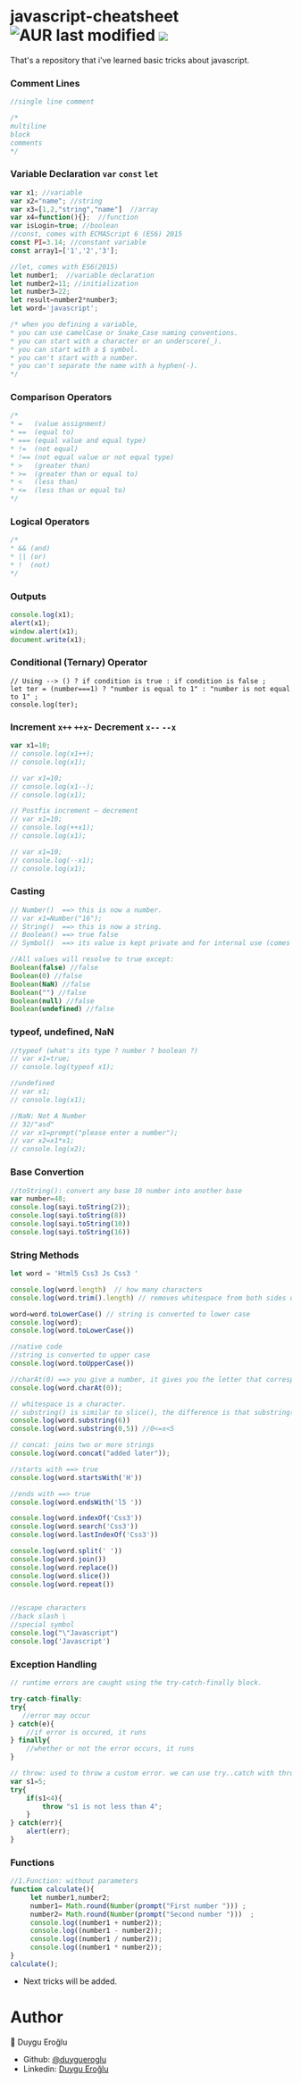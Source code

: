 # javascript-cheatsheet ![AUR last modified](https://img.shields.io/badge/last%20modified-today-success) ![](https://img.shields.io/badge/starred-2-orange)
That's a repository that i've learned basic tricks about javascript.

### Comment Lines
```javascript
//single line comment

/*
multiline
block
comments
*/
```
### Variable Declaration `var` `const` `let`
```javascript
var x1; //variable
var x2="name"; //string
var x3=[1,2,"string","name"]  //array
var x4=function(){};  //function
var isLogin=true; //boolean
//const, comes with ECMAScript 6 (ES6) 2015
const PI=3.14; //constant variable
const array1=['1','2','3'];

//let, comes with ES6(2015)
let number1;  //variable declaration
let number2=11; //initialization
let number3=22;
let result=number2*number3;
let word='javascript';

/* when you defining a variable,
* you can use camelCase or Snake_Case naming conventions.
* you can start with a character or an underscore(_).
* you can start with a $ symbol.
* you can't start with a number.
* you can't separate the name with a hyphen(-).
*/

```
### Comparison Operators
```javascript
/*  
* =   (value assignment)
* ==  (equal to)
* === (equal value and equal type)
* !=  (not equal) 
* !== (not equal value or not equal type)
* >   (greater than)
* >=  (greater than or equal to)
* <   (less than)
* <=  (less than or equal to)
*/
```

### Logical Operators
```javascript
/* 
* && (and)
* || (or)
* !  (not)
*/
```

### Outputs
```javascript
console.log(x1);
alert(x1);
window.alert(x1);
document.write(x1);
```

### Conditional (Ternary) Operator
```javascriptjavascript
// Using --> () ? if condition is true : if condition is false ;
let ter = (number===1) ? "number is equal to 1" : "number is not equal to 1" ;
console.log(ter);
```

### Increment `x++` `++x`- Decrement `x--` `--x`
```javascript
var x1=10;
// console.log(x1++);
// console.log(x1);

// var x1=10;
// console.log(x1--);
// console.log(x1);

// Postfix increment – decrement
// var x1=10;
// console.log(++x1);
// console.log(x1);

// var x1=10;
// console.log(--x1);
// console.log(x1);
```

### Casting
```javascript
// Number()  ==> this is now a number.
// var x1=Number("16");
// String()  ==> this is now a string.
// Boolean() ==> true false
// Symbol()  ==> its value is kept private and for internal use (comes with ES6,2015)

//All values will resolve to true except:
Boolean(false) //false
Boolean(0) //false
Boolean(NaN) //false
Boolean("") //false
Boolean(null) //false
Boolean(undefined) //false

```
### typeof, undefined, NaN
```javascript
//typeof (what's its type ? number ? boolean ?)
// var x1=true;
// console.log(typeof x1);
```

```javascript
//undefined
// var x1;
// console.log(x1);
```

```javascript
//NaN: Not A Number
// 32/"asd"
// var x1=prompt("please enter a number");
// var x2=x1*x1;
// console.log(x2);
```

### Base Convertion
```javascript
//toString(): convert any base 10 number into another base
var number=48;
console.log(sayi.toString(2));
console.log(sayi.toString(8))
console.log(sayi.toString(10))
console.log(sayi.toString(16))
```

### String Methods
```javascript
let word = 'Html5 Css3 Js Css3 '

console.log(word.length)  // how many characters
console.log(word.trim().length) // removes whitespace from both sides of a string

word=word.toLowerCase() // string is converted to lower case
console.log(word);
console.log(word.toLowerCase())

//native code
//string is converted to upper case
console.log(word.toUpperCase())

//charAt(0) ==> you give a number, it gives you the letter that corresponds to that number.
console.log(word.charAt(0));

// whitespace is a character.
// substring() is similar to slice(), the difference is that substring() cannot accept negative indexes.
console.log(word.substring(6))
console.log(word.substring(0,5)) //0<=x<5

// concat: joins two or more strings
console.log(word.concat("added later"));

//starts with ==> true
console.log(word.startsWith('H'))

//ends with ==> true
console.log(word.endsWith('l5 '))

console.log(word.indexOf('Css3'))
console.log(word.search('Css3'))
console.log(word.lastIndexOf('Css3'))

console.log(word.split(' '))
console.log(word.join())
console.log(word.replace())
console.log(word.slice())
console.log(word.repeat())


//escape characters
//back slash \
//special symbol
console.log("\"Javascript")
console.log('Javascript')
```

### Exception Handling
```javascript
// runtime errors are caught using the try-catch-finally block.

try-catch-finally:
try{
   //error may occur
} catch(e){
    //if error is occured, it runs
} finally{
    //whether or not the error occurs, it runs
}

// throw: used to throw a custom error. we can use try..catch with throw for create custom error messages.
var s1=5;
try{
    if(s1<4){
        throw "s1 is not less than 4";
    }
} catch(err){
    alert(err);
}
```

### Functions
```javascript
//1.Function: without parameters
function calculate(){
     let number1,number2;
     number1= Math.round(Number(prompt("First number "))) ;
     number2= Math.round(Number(prompt("Second number ")))  ;
     console.log((number1 + number2));
     console.log((number1 - number2));
     console.log((number1 / number2));
     console.log((number1 * number2));
}
calculate();


```

- Next tricks will be added.

Author
=============
👤 Duygu Eroğlu
* Github: [@duygueroglu](https://github.com/duygueroglu "@duygueroglu")
* Linkedin: [Duygu Eroğlu](https://www.linkedin.com/in/duygu-eroglu-75428796/ "Duygu Eroğlu")

